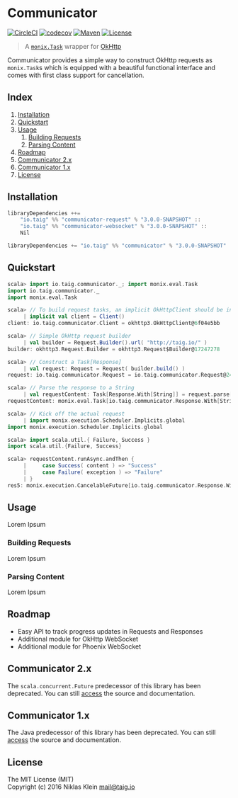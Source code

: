 # Communicator

[![CircleCI](https://circleci.com/gh/Taig/Communicator/tree/master.svg?style=shield)](https://circleci.com/gh/Taig/Communicator/tree/master)
[![codecov](https://codecov.io/github/Taig/Communicator/coverage.svg?branch=master)](https://codecov.io/github/Taig/Communicator?branch=master)
[![Maven](https://img.shields.io/maven-central/v/io.taig/communicator_2.11.svg)](http://search.maven.org/#artifactdetails%7Cio.taig%7Ccommunicator_2.11%7C3.0.0%7Cjar)
[![License](https://img.shields.io/badge/license-MIT-blue.svg)](https://raw.githubusercontent.com/Taig/Communicator/master/LICENSE)

> A [`monix.Task`][1] wrapper for [OkHttp][2]

Communicator provides a simple way to construct OkHttp requests as `monix.Task`s which is equipped with a beautiful functional interface and comes with first class support for cancellation.

## Index

1. [Installation](#installation)
2. [Quickstart](#quickstart)
3. [Usage](#usage)
    1. [Building Requests](#building-requests)
    2. [Parsing Content](#parsing-content)
4. [Roadmap](#roadmap)
5. [Communicator 2.x](#communicator-2x)
6. [Communicator 1.x](#communicator-1x)
7. [License](#license)

## Installation

```scala
libraryDependencies ++=
    "io.taig" %% "communicator-request" % "3.0.0-SNAPSHOT" ::
    "io.taig" %% "communicator-websocket" % "3.0.0-SNAPSHOT" ::
    Nil
```

```scala
libraryDependencies += "io.taig" %% "communicator" % "3.0.0-SNAPSHOT"
```

## Quickstart

```scala
scala> import io.taig.communicator._; import monix.eval.Task
import io.taig.communicator._
import monix.eval.Task

scala> // To build request tasks, an implicit OkHttpClient should be in scope
     | implicit val client = Client()
client: io.taig.communicator.Client = okhttp3.OkHttpClient@6f04e5bb

scala> // Simple OkHttp request builder
     | val builder = Request.Builder().url( "http://taig.io/" )
builder: okhttp3.Request.Builder = okhttp3.Request$Builder@17247278

scala> // Construct a Task[Response]
     | val request: Request = Request( builder.build() )
request: io.taig.communicator.Request = io.taig.communicator.Request@24dc12dd

scala> // Parse the response to a String
     | val requestContent: Task[Response.With[String]] = request.parse[String]
requestContent: monix.eval.Task[io.taig.communicator.Response.With[String]] = BindAsync(<function3>,<function1>)

scala> // Kick off the actual request
     | import monix.execution.Scheduler.Implicits.global
import monix.execution.Scheduler.Implicits.global

scala> import scala.util.{ Failure, Success }
import scala.util.{Failure, Success}

scala> requestContent.runAsync.andThen {
     |     case Success( content ) => "Success"
     |     case Failure( exception ) => "Failure"
     | }
res5: monix.execution.CancelableFuture[io.taig.communicator.Response.With[String]] = monix.execution.CancelableFuture$Implementation@3b82212c
```

## Usage

Lorem Ipsum

### Building Requests

Lorem Ipsum

### Parsing Content

Lorem Ipsum

## Roadmap

 * Easy API to track progress updates in Requests and Responses
 * Additional module for OkHttp WebSocket
 * Additional module for Phoenix WebSocket

## Communicator 2.x

The `scala.concurrent.Future` predecessor of this library has been deprecated. You can still [access][3] the source and documentation.

## Communicator 1.x

The Java predecessor of this library has been deprecated. You can still [access][4] the source and documentation.

## License

The MIT License (MIT)  
Copyright (c) 2016 Niklas Klein <mail@taig.io>

[1]: https://monix.io/
[2]: http://square.github.io/okhttp/
[3]: https://github.com/Taig/Communicator/tree/2.3.2
[4]: https://github.com/Taig/Communicator/tree/f820d08b1cc4d77083e384568ce89223e53ab693
